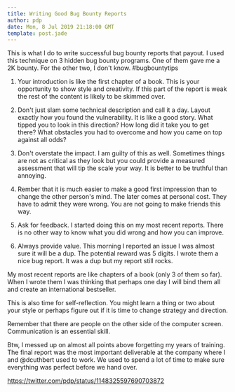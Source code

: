 ```yaml
---
title: Writing Good Bug Bounty Reports
author: pdp
date: Mon, 8 Jul 2019 21:18:00 GMT
template: post.jade
---
```


This is what I do to write successful bug bounty reports that payout. I used this technique on 3 hidden bug bounty programs. One of them gave me a 2K bounty. For the other two, I don't know. #bugbountytips

1. Your introduction is like the first chapter of a book. This is your opportunity to show style and creativity. If this part of the report is weak the rest of the content is likely to be skimmed over.

2. Don't just slam some technical description and call it a day. Layout exactly how you found the vulnerability. It is like a good story. What tipped you to look in this direction? How long did it take you to get there? What obstacles you had to overcome and how you came on top against all odds?

3. Don't overstate the impact. I am guilty of this as well. Sometimes things are not as critical as they look but you could provide a measured assessment that will tip the scale your way. It is better to be truthful than annoying.

4. Rember that it is much easier to make a good first impression than to change the other person's mind. The later comes at personal cost. They have to admit they were wrong. You are not going to make friends this way.

5. Ask for feedback. I started doing this on my most recent reports. There is no other way to know what you did wrong and how you can improve.

6. Always provide value. This morning I reported an issue I was almost sure it will be a dup. The potential reward was 5 digits. I wrote them a nice bug report. It was a dup but my report still rocks.

My most recent reports are like chapters of a book (only 3 of them so far). When I wrote them I was thinking that perhaps one day I will bind them all and create an international bestseller.

This is also time for self-reflection. You might learn a thing or two about your style or perhaps figure out if it is time to change strategy and direction.

Remember that there are people on the other side of the computer screen. Communication is an essential skill.

Btw, I messed up on almost all points above forgetting my years of training. The final report was the most important deliverable at the company where I and @dcuthbert used to work. We used to spend a lot of time to make sure everything was perfect before we hand over.

https://twitter.com/pdp/status/1148325597690703872
